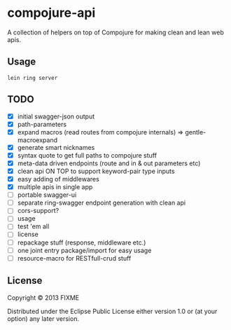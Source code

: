 # compojure-api

A collection of helpers on top of Compojure for making clean and lean web apis.

## Usage

```
lein ring server
```

## TODO
- [x] initial swagger-json output
- [x] path-parameters
- [x] expand macros (read routes from compojure internals) => gentle-macroexpand
- [x] generate smart nicknames
- [x] syntax quote to get full paths to compojure stuff
- [x] meta-data driven endpoints (route and in & out parameters etc)
- [x] clean api ON TOP to support keyword-pair type inputs
- [x] easy adding of middlewares
- [x] multiple apis in single app
- [ ] portable swagger-ui
- [ ] separate ring-swagger endpoint generation with clean api
- [ ] cors-support?
- [ ] usage
- [ ] test 'em all
- [ ] license
- [ ] repackage stuff (response, middleware etc.)
- [ ] one joint entry package/import for easy usage
- [ ] resource-macro for RESTfull-crud stuff

## License

Copyright © 2013 FIXME

Distributed under the Eclipse Public License either version 1.0 or (at
your option) any later version.
